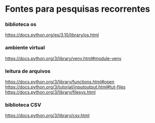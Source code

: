 # Fontes para pesquisas recorrentes
### biblioteca os
<a> https://docs.python.org/es/3.10/library/os.html

### ambiente virtual
<a> https://docs.python.org/3/library/venv.html#module-venv 

### leitura de arquivos
<a> https://docs.python.org/3/library/functions.html#open
<a> https://docs.python.org/3/tutorial/inputoutput.html#tut-files
<a> https://docs.python.org/3/library/filesys.html

### biblioteca CSV
<a> https://docs.python.org/3/library/csv.html
